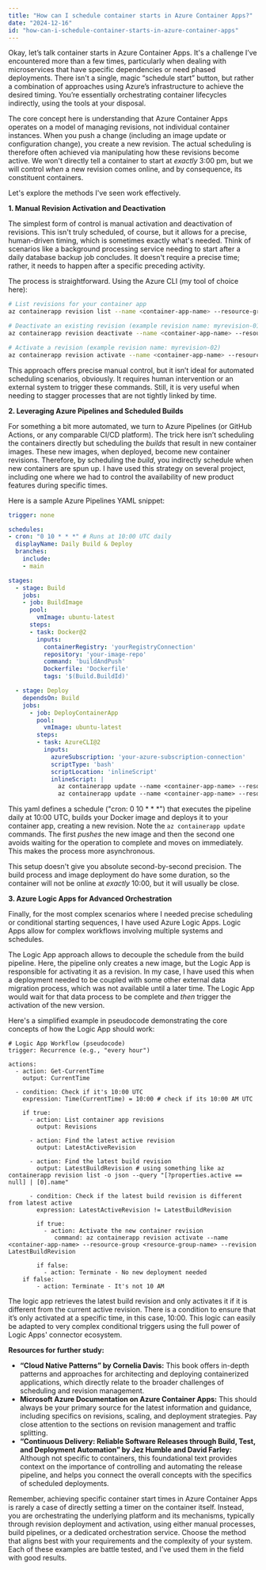 ```yaml
---
title: "How can I schedule container starts in Azure Container Apps?"
date: "2024-12-16"
id: "how-can-i-schedule-container-starts-in-azure-container-apps"
---
```


Okay, let’s talk container starts in Azure Container Apps. It's a challenge I’ve encountered more than a few times, particularly when dealing with microservices that have specific dependencies or need phased deployments. There isn't a single, magic “schedule start” button, but rather a combination of approaches using Azure’s infrastructure to achieve the desired timing. You’re essentially orchestrating container lifecycles indirectly, using the tools at your disposal.

The core concept here is understanding that Azure Container Apps operates on a model of managing revisions, not individual container instances. When you push a change (including an image update or configuration change), you create a new revision. The actual scheduling is therefore often achieved via manipulating how these revisions become active. We won't directly tell a container to start at *exactly* 3:00 pm, but we will control *when* a new revision comes online, and by consequence, its constituent containers.

Let's explore the methods I've seen work effectively.

**1. Manual Revision Activation and Deactivation**

The simplest form of control is manual activation and deactivation of revisions. This isn't truly scheduled, of course, but it allows for a precise, human-driven timing, which is sometimes exactly what's needed. Think of scenarios like a background processing service needing to start after a daily database backup job concludes. It doesn't require a precise time; rather, it needs to happen after a specific preceding activity.

The process is straightforward. Using the Azure CLI (my tool of choice here):

```bash
# List revisions for your container app
az containerapp revision list --name <container-app-name> --resource-group <resource-group-name>

# Deactivate an existing revision (example revision name: myrevision-01)
az containerapp revision deactivate --name <container-app-name> --resource-group <resource-group-name> --revision myrevision-01

# Activate a revision (example revision name: myrevision-02)
az containerapp revision activate --name <container-app-name> --resource-group <resource-group-name> --revision myrevision-02
```

This approach offers precise manual control, but it isn’t ideal for automated scheduling scenarios, obviously. It requires human intervention or an external system to trigger these commands. Still, it is very useful when needing to stagger processes that are not tightly linked by time.

**2. Leveraging Azure Pipelines and Scheduled Builds**

For something a bit more automated, we turn to Azure Pipelines (or GitHub Actions, or any comparable CI/CD platform). The trick here isn’t scheduling the containers directly but scheduling the *builds* that result in new container images. These new images, when deployed, become new container revisions. Therefore, by scheduling the *build*, you indirectly schedule when new containers are spun up. I have used this strategy on several project, including one where we had to control the availability of new product features during specific times.

Here is a sample Azure Pipelines YAML snippet:

```yaml
trigger: none

schedules:
- cron: "0 10 * * *" # Runs at 10:00 UTC daily
  displayName: Daily Build & Deploy
  branches:
    include:
    - main

stages:
  - stage: Build
    jobs:
    - job: BuildImage
      pool:
        vmImage: ubuntu-latest
      steps:
      - task: Docker@2
        inputs:
          containerRegistry: 'yourRegistryConnection'
          repository: 'your-image-repo'
          command: 'buildAndPush'
          Dockerfile: 'Dockerfile'
          tags: '$(Build.BuildId)'

  - stage: Deploy
    dependsOn: Build
    jobs:
      - job: DeployContainerApp
        pool:
          vmImage: ubuntu-latest
        steps:
        - task: AzureCLI@2
          inputs:
            azureSubscription: 'your-azure-subscription-connection'
            scriptType: 'bash'
            scriptLocation: 'inlineScript'
            inlineScript: |
              az containerapp update --name <container-app-name> --resource-group <resource-group-name> --set properties.template.containers[0].image="your-image-repo:$(Build.BuildId)"
              az containerapp update --name <container-app-name> --resource-group <resource-group-name> --no-wait
```

This yaml defines a schedule ("cron: 0 10 * * *") that executes the pipeline daily at 10:00 UTC, builds your Docker image and deploys it to your container app, creating a new revision. Note the `az containerapp update` commands. The first *pushes* the new image and then the second one avoids waiting for the operation to complete and moves on immediately. This makes the process more asynchronous.

This setup doesn't give you absolute second-by-second precision. The build process and image deployment do have some duration, so the container will not be online at *exactly* 10:00, but it will usually be close.

**3. Azure Logic Apps for Advanced Orchestration**

Finally, for the most complex scenarios where I needed precise scheduling or conditional starting sequences, I have used Azure Logic Apps. Logic Apps allow for complex workflows involving multiple systems and schedules.

The Logic App approach allows to decouple the schedule from the build pipeline. Here, the pipeline only creates a new image, but the Logic App is responsible for activating it as a revision. In my case, I have used this when a deployment needed to be coupled with some other external data migration process, which was not available until a later time. The Logic App would wait for that data process to be complete and *then* trigger the activation of the new version.

Here's a simplified example in pseudocode demonstrating the core concepts of how the Logic App should work:

```
# Logic App Workflow (pseudocode)
trigger: Recurrence (e.g., "every hour")

actions:
  - action: Get-CurrentTime
    output: CurrentTime

  - condition: Check if it's 10:00 UTC
    expression: Time(CurrentTime) = 10:00 # check if its 10:00 AM UTC

    if true:
      - action: List container app revisions
        output: Revisions

      - action: Find the latest active revision
        output: LatestActiveRevision

      - action: Find the latest build revision
        output: LatestBuildRevision # using something like az containerapp revision list -o json --query "[?properties.active == null] | [0].name"

      - condition: Check if the latest build revision is different from latest active
        expression: LatestActiveRevision != LatestBuildRevision

        if true:
          - action: Activate the new container revision
             command: az containerapp revision activate --name <container-app-name> --resource-group <resource-group-name> --revision LatestBuildRevision

        if false:
          - action: Terminate - No new deployment needed
    if false:
        - action: Terminate - It's not 10 AM
```

The logic app retrieves the latest build revision and only activates it if it is different from the current active revision. There is a condition to ensure that it’s only activated at a specific time, in this case, 10:00. This logic can easily be adapted to very complex conditional triggers using the full power of Logic Apps' connector ecosystem.

**Resources for further study:**

* **“Cloud Native Patterns” by Cornelia Davis:** This book offers in-depth patterns and approaches for architecting and deploying containerized applications, which directly relate to the broader challenges of scheduling and revision management.
* **Microsoft Azure Documentation on Azure Container Apps:** This should always be your primary source for the latest information and guidance, including specifics on revisions, scaling, and deployment strategies. Pay close attention to the sections on revision management and traffic splitting.
* **“Continuous Delivery: Reliable Software Releases through Build, Test, and Deployment Automation” by Jez Humble and David Farley:** Although not specific to containers, this foundational text provides context on the importance of controlling and automating the release pipeline, and helps you connect the overall concepts with the specifics of scheduled deployments.

Remember, achieving specific container start times in Azure Container Apps is rarely a case of directly setting a timer on the container itself. Instead, you are orchestrating the underlying platform and its mechanisms, typically through revision deployment and activation, using either manual processes, build pipelines, or a dedicated orchestration service. Choose the method that aligns best with your requirements and the complexity of your system. Each of these examples are battle tested, and I’ve used them in the field with good results.
